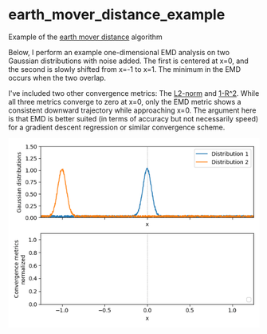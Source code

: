 # earth_mover_distance_example
Example of the [earth mover distance](https://en.wikipedia.org/wiki/Earth_mover%27s_distance) algorithm

Below, I perform an example one-dimensional EMD analysis on two Gaussian distributions with noise added.  The first is centered at x=0, and the second is slowly shifted from x=-1 to x=1.   The minimum in the EMD occurs when the two overlap.

I've included two other convergence metrics: The [L2-norm](https://mathworld.wolfram.com/L2-Norm.html) and [1-R^2](https://en.wikipedia.org/wiki/Coefficient_of_determination#As_squared_correlation_coefficient).  While all three metrics converge to zero at x=0, only the EMD metric shows a consistent downward trajectory while approaching x=0.  The argument here is that EMD is better suited (in terms of accuracy but not necessarily speed) for a gradient descent regression or similar convergence scheme.  

![Image](animation.gif)
